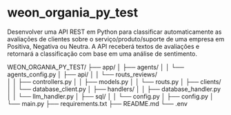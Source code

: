 # weon_organia_py_test
Desenvolver uma API REST em Python para classificar automaticamente as avaliações de clientes sobre o serviço/produto/suporte de uma empresa em Positiva, Negativa ou Neutra. A API receberá textos de avaliações e retornará a classificação com base em uma análise de sentimento.

WEON_ORGANIA_PY_TEST/
├── app/
│   ├── agents/
│   │   └── agents_config.py 
│   ├── api/
│   │   └── routs_reviews/  
│   │       ├── controllers.py
│   │       ├── models.py
│   │       └── routs.py
│   ├── clients/
│   │   └── database_client.py
│   ├── handlers/
│   │   ├── database_handler.py
│   │   └── llm_handler.py
│   ├── sql/
│   │   └── config.py
│   ├── config.py
│   └── main.py
├── requirements.txt
├── README.md
└── .env
